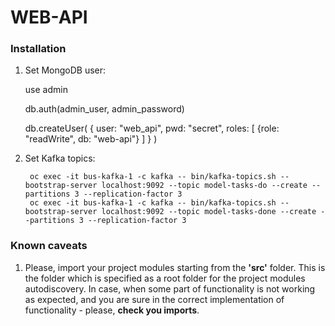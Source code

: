 # WEB-API

### Installation
1. Set MongoDB user:


    use admin
    
    db.auth(admin_user, admin_password)
    
    db.createUser(
       {
         user: "web_api",
         pwd: "secret",
         roles: [ 
            {role: "readWrite", db: "web-api"}
          ]
       }
    )

2. Set Kafka topics:
    
        oc exec -it bus-kafka-1 -c kafka -- bin/kafka-topics.sh --bootstrap-server localhost:9092 --topic model-tasks-do --create --partitions 3 --replication-factor 3
        oc exec -it bus-kafka-1 -c kafka -- bin/kafka-topics.sh --bootstrap-server localhost:9092 --topic model-tasks-done --create --partitions 3 --replication-factor 3

### Known caveats

1. Please, import your project modules starting from the **'src'** folder. This is the folder which is specified as a root folder for the project modules autodiscovery.
In case, when some part of functionality is not working as expected, and you are sure in the correct implementation of functionality - please, __check you imports__.